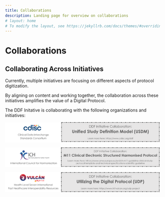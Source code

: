 ```yaml
---
title: Collaborations
description: Landing page for overview on collaborations
# layout: home
# To modify the layout, see https://jekyllrb.com/docs/themes/#overriding-theme-defaults
---
```

# Collaborations

## Collaborating Across Initiatives

Currently, multiple initiatives are focusing on different aspects of protocol digitization.  

By aligning on content and working together, the collaboration across these initiatives amplifies the value of a Digital Protocol. 

The DDF Initative is collaborating with the following organizations and initiatives:
<p></p>
<a href="">
<img src="https://github.com/transcelerate/ddf-home/blob/main/media/images/CDISC.png">
</a>
<p></p>
<a href="">
<img src="https://github.com/transcelerate/ddf-home/blob/main/media/images/ICHM11.png">
</a>
<p></p>
<a href="">
<img src="https://github.com/transcelerate/ddf-home/blob/main/media/images/Vulcan.png">
</a>
<p></p>

  
